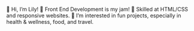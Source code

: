 👋 Hi, I’m Lily!
🌱 Front End Development is my jam!
👀 Skilled at HTML/CSS and responsive websites.
💞️ I’m interested in fun projects, especially in health & wellness, food, and travel.

<!---
- 👋 Hi, I’m @lilyyee
- 👀 I’m interested in ...
- 🌱 I’m currently learning ...
- 💞️ I’m looking to collaborate on ...
- 📫 How to reach me ...
--->

<!---
lilyyee/lilyyee is a ✨ special ✨ repository because its `README.md` (this file) appears on your GitHub profile.
You can click the Preview link to take a look at your changes.
--->
